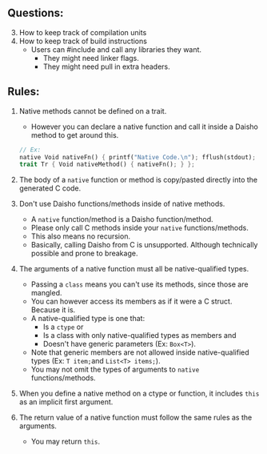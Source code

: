 ## Questions:

3. How to keep track of compilation units
4. How to keep track of build instructions
   * Users can #include and call any libraries they want.
      * They might need linker flags.
      * They might need pull in extra headers.




## Rules:
1. Native methods cannot be defined on a trait.
   * However you can declare a native function and call it inside a Daisho method to get around this.
    ```rust
    // Ex:
    native Void nativeFn() { printf("Native Code.\n"); fflush(stdout); };
    trait Tr { Void nativeMethod() { nativeFn(); } };
    ```

2. The body of a `native` function or method is copy/pasted directly into the generated C code.

3. Don't use Daisho functions/methods inside of native methods.
   * A `native` function/method is a Daisho function/method.
   * Please only call C methods inside your `native` functions/methods.
   * This also means no recursion.
   * Basically, calling Daisho from C is unsupported. Although technically possible and prone to breakage.

4. The arguments of a native function must all be native-qualified types.
   * Passing a `class` means you can't use its methods, since those are mangled.
   * You can however access its members as if it were a C struct. Because it is.
   * A native-qualified type is one that:
       * Is a `ctype`
       or
       * Is a class with only native-qualified types as members
       and
       * Doesn't have generic parameters (Ex: `Box<T>`).
   * Note that generic members are not allowed inside native-qualified types (Ex: `T item;`and `List<T> items;`).
   * You may not omit the types of arguments to `native` functions/methods.


5. When you define a native method on a ctype or function, it includes `this` as an implicit first argument.


6. The return value of a native function must follow the same rules as the arguments.
   * You may return `this`.
